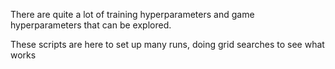 There are quite a lot of training hyperparameters and game hyperparameters that can be explored.


These scripts are here to set up many runs, doing grid searches to see what works